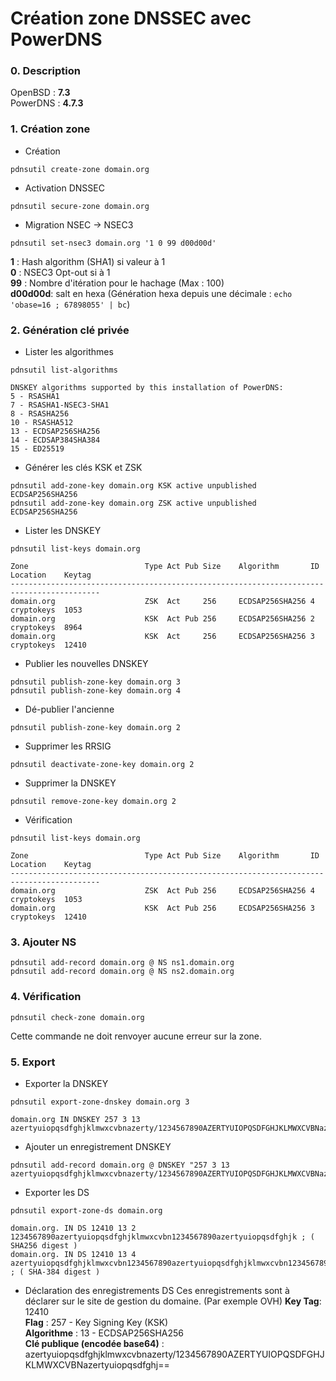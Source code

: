 Création zone DNSSEC avec PowerDNS
===

### 0. Description
OpenBSD : **7.3**   
PowerDNS : **4.7.3**   

### 1. Création zone
- Création
```shell
pdnsutil create-zone domain.org
```

-  Activation DNSSEC
```shell
pdnsutil secure-zone domain.org
```

- Migration NSEC -> NSEC3
```shell
pdnsutil set-nsec3 domain.org '1 0 99 d00d00d'
```
**1** : Hash algorithm (SHA1) si valeur à 1  
**0** : NSEC3 Opt-out si à 1  
**99** : Nombre d'itération pour le hachage (Max : 100)  
**d00d00d**: salt en hexa  (Génération hexa depuis une décimale : `echo 'obase=16 ; 67898055' | bc`)

### 2. Génération clé privée

- Lister les algorithmes
```shell
pdnsutil list-algorithms

DNSKEY algorithms supported by this installation of PowerDNS:
5 - RSASHA1
7 - RSASHA1-NSEC3-SHA1
8 - RSASHA256
10 - RSASHA512
13 - ECDSAP256SHA256
14 - ECDSAP384SHA384
15 - ED25519
```

- Générer les clés KSK et ZSK
```shell
pdnsutil add-zone-key domain.org KSK active unpublished ECDSAP256SHA256
pdnsutil add-zone-key domain.org ZSK active unpublished ECDSAP256SHA256
```

- Lister les DNSKEY
```shell
pdnsutil list-keys domain.org

Zone                          Type Act Pub Size    Algorithm       ID   Location    Keytag
------------------------------------------------------------------------------------------
domain.org                    ZSK  Act     256     ECDSAP256SHA256 4    cryptokeys  1053
domain.org                    KSK  Act Pub 256     ECDSAP256SHA256 2    cryptokeys  8964
domain.org                    KSK  Act     256     ECDSAP256SHA256 3    cryptokeys  12410
```

- Publier les nouvelles DNSKEY
```shell
pdnsutil publish-zone-key domain.org 3
pdnsutil publish-zone-key domain.org 4
```

- Dé-publier l'ancienne
```shell
pdnsutil publish-zone-key domain.org 2
```

- Supprimer les RRSIG
```
pdnsutil deactivate-zone-key domain.org 2
```

- Supprimer la DNSKEY
```shell
pdnsutil remove-zone-key domain.org 2
```

- Vérification
```shell
pdnsutil list-keys domain.org

Zone                          Type Act Pub Size    Algorithm       ID   Location    Keytag
------------------------------------------------------------------------------------------
domain.org                    ZSK  Act Pub 256     ECDSAP256SHA256 4    cryptokeys  1053
domain.org                    KSK  Act Pub 256     ECDSAP256SHA256 3    cryptokeys  12410
```

### 3. Ajouter NS

```shell
pdnsutil add-record domain.org @ NS ns1.domain.org
pdnsutil add-record domain.org @ NS ns2.domain.org
```

### 4. Vérification

```shell
pdnsutil check-zone domain.org
```
Cette commande ne doit renvoyer aucune erreur sur la zone.

### 5. Export

- Exporter la DNSKEY
```shell
pdnsutil export-zone-dnskey domain.org 3

domain.org IN DNSKEY 257 3 13 azertyuiopqsdfghjklmwxcvbnazerty/1234567890AZERTYUIOPQSDFGHJKLMWXCVBNazertyuiopqsdfghj==
```

- Ajouter un enregistrement DNSKEY
```shell
pdnsutil add-record domain.org @ DNSKEY "257 3 13 azertyuiopqsdfghjklmwxcvbnazerty/1234567890AZERTYUIOPQSDFGHJKLMWXCVBNazertyuiopqsdfghj=="
```

- Exporter les DS
```shell
pdnsutil export-zone-ds domain.org

domain.org. IN DS 12410 13 2 1234567890azertyuiopqsdfghjklmwxcvbn1234567890azertyuiopqsdfghjk ; ( SHA256 digest )
domain.org. IN DS 12410 13 4 azertyuiopqsdfghjklmwxcvbn1234567890azertyuiopqsdfghjklmwxcvbn1234567890azertyuiopqsdfghjklmwxcv ; ( SHA-384 digest )
```

- Déclaration des enregistrements DS
Ces enregistrements sont à déclarer sur le site de gestion du domaine. (Par exemple OVH)
**Key Tag**: 12410  
**Flag** : 257 - Key Signing Key (KSK)  
**Algorithme** : 13 - ECDSAP256SHA256  
**Clé publique (encodée base64)** : azertyuiopqsdfghjklmwxcvbnazerty/1234567890AZERTYUIOPQSDFGHJKLMWXCVBNazertyuiopqsdfghj==  


